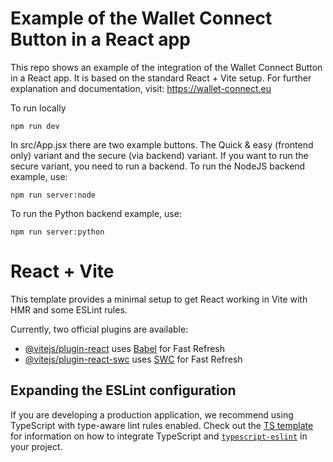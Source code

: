 # Example of the Wallet Connect Button in a React app 

This repo shows an example of the integration of the Wallet Connect Button in a React app. It is based on the standard React + Vite setup. For further explanation and documentation, visit: https://wallet-connect.eu

To run locally
```
npm run dev
```

In src/App.jsx there are two example buttons. The Quick & easy (frontend only) variant and the secure (via backend) variant. If you want to run the secure variant, you need to run a backend. To run the NodeJS backend example, use: 
```
npm run server:node
```

To run the Python backend example, use:
```
npm run server:python
```

# React + Vite

This template provides a minimal setup to get React working in Vite with HMR and some ESLint rules.

Currently, two official plugins are available:

- [@vitejs/plugin-react](https://github.com/vitejs/vite-plugin-react/blob/main/packages/plugin-react) uses [Babel](https://babeljs.io/) for Fast Refresh
- [@vitejs/plugin-react-swc](https://github.com/vitejs/vite-plugin-react/blob/main/packages/plugin-react-swc) uses [SWC](https://swc.rs/) for Fast Refresh

## Expanding the ESLint configuration

If you are developing a production application, we recommend using TypeScript with type-aware lint rules enabled. Check out the [TS template](https://github.com/vitejs/vite/tree/main/packages/create-vite/template-react-ts) for information on how to integrate TypeScript and [`typescript-eslint`](https://typescript-eslint.io) in your project.
